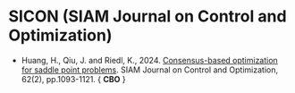# SICON (SIAM Journal on Control and Optimization)

* Huang, H., Qiu, J. and Riedl, K., 2024. [Consensus-based optimization for saddle point problems](https://epubs.siam.org/doi/full/10.1137/22M1543367). SIAM Journal on Control and Optimization, 62(2), pp.1093-1121. { **CBO** }
